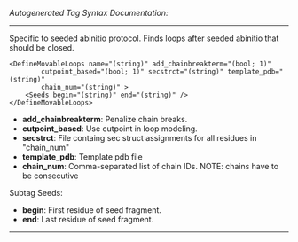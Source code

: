 _Autogenerated Tag Syntax Documentation:_

---
Specific to seeded abinitio protocol. Finds loops after seeded abinitio that should be closed.

```
<DefineMovableLoops name="(string)" add_chainbreakterm="(bool; 1)"
        cutpoint_based="(bool; 1)" secstrct="(string)" template_pdb="(string)"
        chain_num="(string)" >
    <Seeds begin="(string)" end="(string)" />
</DefineMovableLoops>
```

-   **add_chainbreakterm**: Penalize chain breaks.
-   **cutpoint_based**: Use cutpoint in loop modeling.
-   **secstrct**: File containg sec struct assignments for all residues in "chain_num"
-   **template_pdb**: Template pdb file
-   **chain_num**: Comma-separated list of chain IDs. NOTE: chains have to be consecutive


Subtag Seeds:   

-   **begin**: First residue of seed fragment.
-   **end**: Last residue of seed fragment.

---

